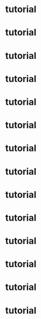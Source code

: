 # tutorial
# tutorial
# tutorial
# tutorial
# tutorial
# tutorial
# tutorial
# tutorial
# tutorial
# tutorial
# tutorial
# tutorial
# tutorial
# tutorial
